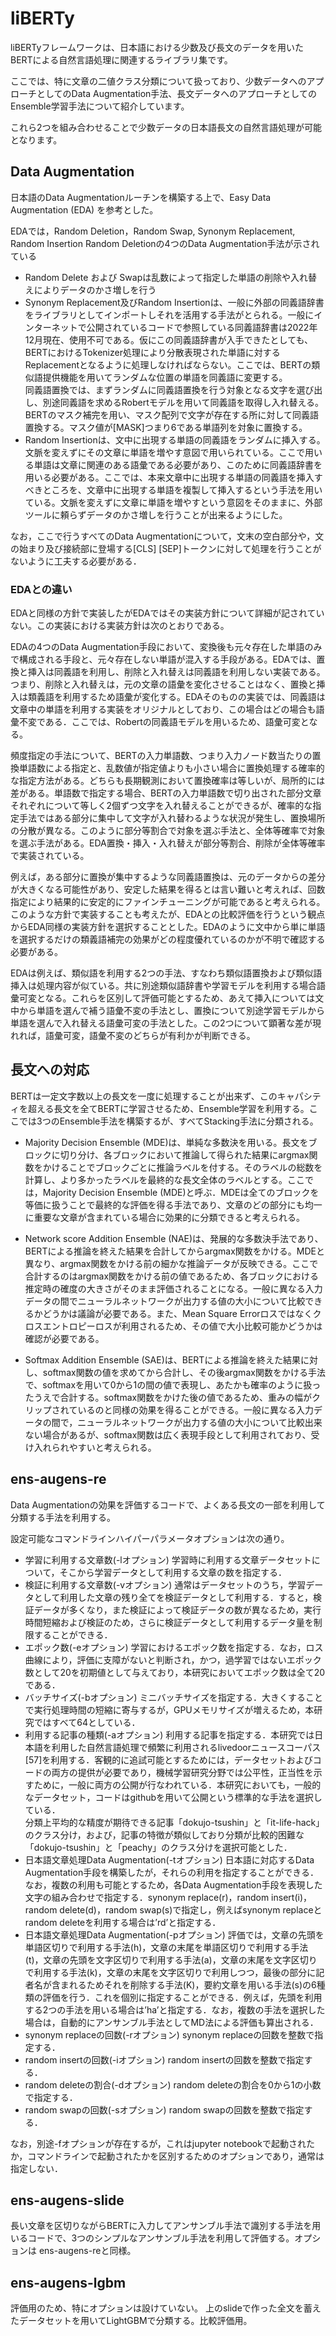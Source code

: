 # liBERTy

liBERTyフレームワークは、日本語における少数及び長文のデータを用いたBERTによる自然言語処理に関連するライブラリ集です。

ここでは、特に文章の二値クラス分類について扱っており、少数データへのアプローチとしてのData Augmentation手法、長文データへのアプローチとしてのEnsemble学習手法について紹介しています。

これら2つを組み合わせることで少数データの日本語長文の自然言語処理が可能となります。


## Data Augmentation

日本語のData Augmentationルーチンを構築する上で、Easy Data Augmentation (EDA) を参考とした。

EDAでは，Random Deletion，Random Swap, Synonym Replacement, Random Insertion Random Deletionの4つのData Augmentation手法が示されている

- Random Delete および Swapは乱数によって指定した単語の削除や入れ替えによりデータのかさ増しを行う
- Synonym Replacement及びRandom Insertionは、一般に外部の同義語辞書をライブラリとしてインポートしそれを活用する手法がとられる。一般にインターネットで公開されているコードで参照している同義語辞書は2022年12月現在、使用不可である。仮にこの同義語辞書が入手できたとしても、BERTにおけるTokenizer処理により分散表現された単語に対するReplacementとなるように処理しなければならない。ここでは、BERTの類似語提供機能を用いてランダムな位置の単語を同義語に変更する。  
同義語置換では、まずランダムに同義語置換を行う対象となる文字を選び出し、別途同義語を求めるRobertモデルを用いて同義語を取得し入れ替える。BERTのマスク補完を用い、マスク配列で文字が存在する所に対して同義語置換する。マスク値が[MASK]つまり6である単語列を対象に置換する。  
- Random Insertionは、文中に出現する単語の同義語をランダムに挿入する。文脈を変えずにその文章に単語を増やす意図で用いられている。ここで用いる単語は文章に関連のある語彙である必要があり、このために同義語辞書を用いる必要がある。ここでは、本来文章中に出現する単語の同義語を挿入すべきところを、文章中に出現する単語を複製して挿入するという手法を用いている。文脈を変えずに文章に単語を増やすという意図をそのままに、外部ツールに頼らずデータのかさ増しを行うことが出来るようにした。

なお，ここで行うすべてのData Augmentationについて，文末の空白部分や，文の始まり及び接続部に登場する[CLS] [SEP]トークンに対して処理を行うことがないように工夫する必要がある．

### EDAとの違い

EDAと同様の方針で実装したがEDAではその実装方針について詳細が記されていない。この実装における実装方針は次のとおりである。

EDAの4つのData Augmentation手段において、変換後も元々存在した単語のみで構成される手段と、元々存在しない単語が混入する手段がある。EDAでは、置換と挿入は同義語を利用し、削除と入れ替えは同義語を利用しない実装である。つまり、削除と入れ替えは，元の文章の語彙を変化させることはなく、置換と挿入は類義語を利用するため語彙が変化する。EDAそのものの実装では、同義語は文章中の単語を利用する実装をオリジナルとしており、この場合はどの場合も語彙不変である．ここでは、Robertの同義語モデルを用いるため、語彙可変となる。

頻度指定の手法について、BERTの入力単語数、つまり入力ノード数当たりの置換単語数による指定と、乱数値が指定値よりも小さい場合に置換処理する確率的な指定方法がある。どちらも長期観測において置換確率は等しいが、局所的には差がある。単語数で指定する場合、BERTの入力単語数で切り出された部分文章それぞれについて等しく2個ずつ文字を入れ替えることができるが、確率的な指定手法ではある部分に集中して文字が入れ替わるような状況が発生し、置換場所の分散が異なる。このように部分等割合で対象を選ぶ手法と、全体等確率で対象を選ぶ手法がある。EDA置換・挿入・入れ替えが部分等割合、削除が全体等確率で実装されている。

例えば，ある部分に置換が集中するような同義語置換は、元のデータからの差分が大きくなる可能性があり、安定した結果を得るとは言い難いと考えれば、回数指定により結果的に安定的にファインチューニングが可能であると考えられる。このような方針で実装することも考えたが、EDAとの比較評価を行うという観点からEDA同様の実装方針を選択することとした。EDAのように文中から単に単語を選択するだけの類義語補完の効果がどの程度優れているのかが不明で確認する必要がある。

EDAは例えば、類似語を利用する2つの手法、すなわち類似語置換および類似語挿入は処理内容が似ている。共に別途類似語辞書や学習モデルを利用する場合語彙可変となる。これらを区別して評価可能とするため、あえて挿入については文中から単語を選んで補う語彙不変の手法とし、置換について別途学習モデルから単語を選んで入れ替える語彙可変の手法とした。この2つについて顕著な差が現れれば，語彙可変，語彙不変のどちらが有利かが判断できる。

## 長文への対応

BERTは一定文字数以上の長文を一度に処理することが出来ず、このキャパシティを超える長文を全てBERTに学習させるため、Ensemble学習を利用する。ここでは3つのEnsemble手法を構築するが、すべてStacking手法に分類される。

- Majority Decision Ensemble (MDE)は、単純な多数決を用いる。長文をブロックに切り分け、各ブロックにおいて推論して得られた結果にargmax関数をかけることでブロックごとに推論ラベルを付する。そのラベルの総数を計算し、より多かったラベルを最終的な長文全体のラベルとする。ここでは，Majority Decision Ensemble (MDE)と呼ぶ．MDEは全てのブロックを等価に扱うことで最終的な評価を得る手法であり、文章のどの部分にも均一に重要な文章が含まれている場合に効果的に分類できると考えられる。

- Network score Addition Ensemble (NAE)は、発展的な多数決手法であり、BERTによる推論を終えた結果を合計してからargmax関数をかける。MDEと異なり、argmax関数をかける前の細かな推論データが反映できる。ここで合計するのはargmax関数をかける前の値であるため、各ブロックにおける推定時の確度の大きさがそのまま評価されることになる。一般に異なる入力データの間でニューラルネットワークが出力する値の大小について比較できるかどうかは議論が必要である。また、Mean Square Errorロスではなくクロスエントロピーロスが利用されるため、その値で大小比較可能かどうかは確認が必要である。

- Softmax Addition Ensemble (SAE)は、BERTによる推論を終えた結果に対し、softmax関数の値を求めてから合計し、その後argmax関数をかける手法で、softmaxを用いて0から1の間の値で表現し、あたかも確率のように扱ったうえで合計する。softmax関数をかけた後の値であるため、重みの幅がクリップされているのと同様の効果を得ることができる。一般に異なる入力データの間で，ニューラルネットワークが出力する値の大小について比較出来ない場合があるが、softmax関数は広く表現手段として利用されており、受け入れられやすいと考えられる。

## ens-augens-re

Data Augmentationの効果を評価するコードで、よくある長文の一部を利用して分類する手法を利用する。

設定可能なコマンドラインハイパーパラメータオプションは次の通り。

- 学習に利用する文章数(-lオプション)
学習時に利用する文章データセットについて，そこから学習データとして利用する文章の数を指定する．
- 検証に利用する文章数(-vオプション)
通常はデータセットのうち，学習データとして利用した文章の残り全てを検証データとして利用する．すると，検証データが多くなり，また検証によって検証データの数が異なるため，実行時間短縮および検証のため，さらに検証データとして利用するデータ量を制限することができる．
-	エポック数(-eオプション)
学習におけるエポック数を指定する．なお，ロス曲線により，評価に支障がないと判断され，かつ，過学習ではないエポック数として20を初期値として与えており，本研究においてエポック数は全て20である．
-	バッチサイズ(-bオプション)
ミニバッチサイズを指定する．大きくすることで実行処理時間の短縮に寄与するが，GPUメモリサイズが増えるため，本研究ではすべて64としている．
-	利用する記事の種類(-aオプション)
利用する記事を指定する．本研究では日本語を利用した自然言語処理で頻繁に利用されるlivedoorニュースコーパス [57]を利用する．客観的に追試可能とするためには，データセットおよびコードの両方の提供が必要であり，機械学習研究分野では公平性，正当性を示すために，一般に両方の公開が行なわれている．本研究においても，一般的なデータセット，コードはgithubを用いて公開という標準的な手法を選択している．  
分類上平均的な精度が期待できる記事「dokujo-tsushin」と「it-life-hack」のクラス分け，および，記事の特徴が類似しており分類が比較的困難な「dokujo-tsushin」と「peachy」のクラス分けを選択可能とした．
-	日本語文章処理Data Augmentation(-tオプション)
日本語に対応するData Augmentation手段を構築したが，それらの利用を指定することができる．なお，複数の利用も可能とするため，各Data Augmentation手段を表現した文字の組み合わせで指定する．synonym replace(r)，random insert(i)，random delete(d)，random swap(s)で指定し，例えばsynonym replaceとrandom deleteを利用する場合は’rd’と指定する．
-	日本語文章処理Data Augmentation(-pオプション)
評価では，文章の先頭を単語区切りで利用する手法(h)，文章の末尾を単語区切りで利用する手法(t)，文章の先頭を文字区切りで利用する手法(a)，文章の末尾を文字区切りで利用する手法(k)，文章の末尾を文字区切りで利用しつつ，最後の部分に記者名が含まれるためそれを削除する手法(K)，要約文章を用いる手法(s)の6種類の評価を行う．これを個別に指定することができる．例えば，先頭を利用する2つの手法を用いる場合は’ha’と指定する．なお，複数の手法を選択した場合は，自動的にアンサンブル手法としてMD法による評価も算出される．
-	synonym replaceの回数(-rオプション)
synonym replaceの回数を整数で指定する．
-	random insertの回数(-iオプション)
random insertの回数を整数で指定する．
-	random deleteの割合(-dオプション)
random deleteの割合を0から1の小数で指定する．
-	random swapの回数(-sオプション)
random swapの回数を整数で指定する．

なお，別途-fオプションが存在するが，これはjupyter notebookで起動されたか，コマンドラインで起動されたかを区別するためのオプションであり，通常は指定しない．

## ens-augens-slide

長い文章を区切りながらBERTに入力してアンサンブル手法で識別する手法を用いるコードで、3つのシンプルなアンサンブル手法を利用して評価する。オプションは ens-augens-reと同様。

## ens-augens-lgbm

評価用のため、特にオプションは設けていない。
上のslideで作った全文を蓄えたデータセットを用いてLightGBMで分類する。比較評価用。
